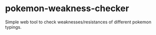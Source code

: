 # pokemon-weakness-checker
Simple web tool to check weaknesses/resistances of different pokemon typings.
